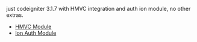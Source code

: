 just codeigniter 3.1.7 with HMVC integration and auth ion module, no other extras.

- <a href="https://bitbucket.org/wiredesignz/codeigniter-modular-extensions-hmvc" rel="nofollow">HMVC Module</a>
- <a href="https://github.com/benedmunds/CodeIgniter-Ion-Auth" rel="nofollow">Ion Auth Module</a>

